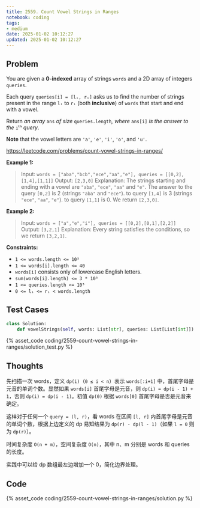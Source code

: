 ```yaml
---
title: 2559. Count Vowel Strings in Ranges
notebook: coding
tags:
- medium
date: 2025-01-02 10:12:27
updated: 2025-01-02 10:12:27
---
```

## Problem

You are given a **0-indexed** array of strings `words` and a 2D array of integers `queries`.

Each query `queries[i] = [lᵢ, rᵢ]` asks us to find the number of strings present in the range `lᵢ` to `rᵢ` (both **inclusive**) of `words` that start and end with a vowel.

Return _an array_ `ans` _of size_ `queries.length`_, where_ `ans[i]` _is the answer to the_ `i`ᵗʰ _query_.

**Note** that the vowel letters are `'a'`, `'e'`, `'i'`, `'o'`, and `'u'`.

<https://leetcode.com/problems/count-vowel-strings-in-ranges/>

**Example 1:**

> Input: `words = ["aba","bcb","ece","aa","e"], queries = [[0,2],[1,4],[1,1]]`
> Output: `[2,3,0]`
> Explanation: The strings starting and ending with a vowel are `"aba"`, `"ece"`, `"aa"` and `"e"`.
> The answer to the query `[0,2]` is 2 (strings `"aba"` and `"ece"`).
> to query `[1,4]` is 3 (strings `"ece"`, `"aa"`, `"e"`).
> to query `[1,1]` is 0.
> We return `[2,3,0]`.

**Example 2:**

> Input: `words = ["a","e","i"], queries = [[0,2],[0,1],[2,2]]`
> Output: `[3,2,1]`
> Explanation: Every string satisfies the conditions, so we return `[3,2,1]`.

**Constraints:**

- `1 <= words.length <= 10⁵`
- `1 <= words[i].length <= 40`
- `words[i]` consists only of lowercase English letters.
- `sum(words[i].length) <= 3 * 10⁵`
- `1 <= queries.length <= 10⁵`
- `0 <= lᵢ <= rᵢ < words.length`

## Test Cases

``` python
class Solution:
    def vowelStrings(self, words: List[str], queries: List[List[int]]) -> List[int]:
```

{% asset_code coding/2559-count-vowel-strings-in-ranges/solution_test.py %}

## Thoughts

先扫描一次 words，定义 `dp(i)`（`0 ≤ i < n`）表示 `words[:i+1]` 中，首尾字母是元音的单词个数。显然如果 `words[i]` 首尾字母是元音，则 `dp(i) = dp(i - 1) + 1`，否则 `dp(i) = dp(i - 1)`。初值 `dp(0)` 根据 `words[0]` 首尾字母是否是元音来确定。

这样对于任何一个 `query = (l, r)`，看 words 在区间 `[l, r]` 内首尾字母是元音的单词个数，根据上边定义的 dp 易知结果为 `dp(r) - dp(l - 1)`（如果 `l = 0` 则为 `dp(r)`）。

时间复杂度 `O(n + m)`，空间复杂度 `O(n)`，其中 n、m 分别是 words 和 queries 的长度。

实践中可以给 dp 数组最左边增加一个 0，简化边界处理。

## Code

{% asset_code coding/2559-count-vowel-strings-in-ranges/solution.py %}
